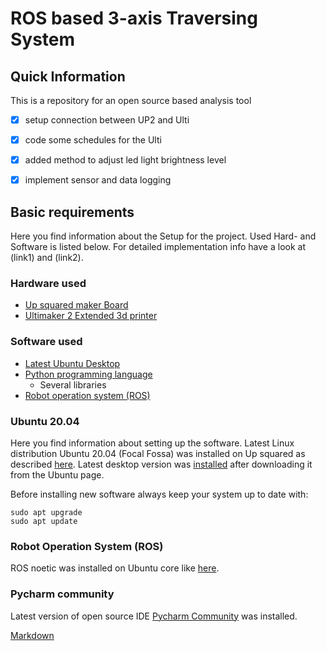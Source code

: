 # ROS based 3-axis Traversing System
## Quick Information
This is a repository for an open source based analysis tool
<!-- for detailed information have a look at the [wiki](https://github.com/ad0409/ultimaker/wiki). -->


- [x] setup connection between UP2 and Ulti
- [x] code some schedules for the Ulti
- [x] added method to adjust led light brightness level
- [x] implement sensor and data logging



## Basic requirements
Here you find information about the Setup for the project. Used Hard- and Software is listed below. For detailed implementation info have a look at (link1) and (link2).
### Hardware used
* [Up squared maker Board](https://up-board.org/upsquared/specifications/)
* [Ultimaker 2 Extended 3d printer](https://ultimaker.com/) 

### Software used
* [Latest Ubuntu Desktop](https://ubuntu.com/download/desktop)
* [Python programming language](https://www.python.org/)
  * Several libraries
* [Robot operation system (ROS)](https://www.ros.org/)


### Ubuntu 20.04
Here you find information about setting up the software.
Latest Linux distribution Ubuntu 20.04 (Focal Fossa) was installed on Up squared as described [here](https://github.com/up-board/up-community/wiki/Ubuntu_20.04#install-ubuntu-for-up-up-squared-up-core-up-core-plus-up-xtreme-and-up-squared-pro). Latest desktop version was [installed](https://github.com/up-board/up-community/wiki/Ubuntu_20.04#install-ubuntu-for-up-up-squared-up-core-up-core-plus-up-xtreme-and-up-squared-pro) after downloading it from the Ubuntu page. 

Before installing new software always keep your system up to date with:
```
sudo apt upgrade
sudo apt update
```


### Robot Operation System (ROS)
ROS noetic was installed on Ubuntu core like [here](http://wiki.ros.org/noetic/Installation/Ubuntu).

### Pycharm community
Latest version of open source IDE [Pycharm Community](https://www.jetbrains.com) was installed.

[Markdown](https://docs.github.com/en/github/writing-on-github/getting-started-with-writing-and-formatting-on-github/basic-writing-and-formatting-syntax)

